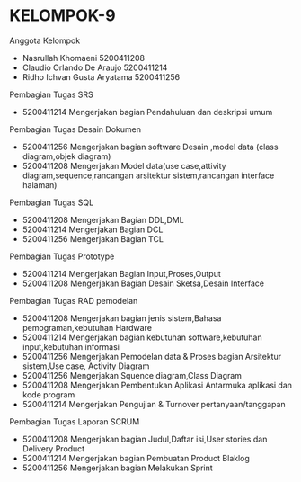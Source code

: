 # KELOMPOK-9

Anggota Kelompok
- Nasrullah Khomaeni          5200411208
- Claudio Orlando De Araujo   5200411214
- Ridho Ichvan Gusta Aryatama 5200411256

Pembagian Tugas SRS
- 5200411214 Mengerjakan bagian Pendahuluan dan deskripsi umum

Pembagian Tugas Desain Dokumen
- 5200411256 Mengerjakan bagian software Desain ,model data (class diagram,objek diagram)
- 5200411208 Mengerjakan Model data(use case,attivity diagram,sequence,rancangan arsitektur sistem,rancangan interface halaman)

Pembagian Tugas SQL
- 5200411208 Mengerjakan Bagian DDL,DML
- 5200411214 Mengerjakan Bagian DCL
- 5200411256 Mengerjakan Bagian TCL

Pembagian Tugas Prototype
- 5200411214 Mengerjakan Bagian Input,Proses,Output
- 5200411208 Mengerjakan Bagian Desain Sketsa,Desain Interface

Pembagian Tugas RAD pemodelan
- 5200411208 Mengerjakan bagian jenis sistem,Bahasa pemograman,kebutuhan Hardware
- 5200411214 Mengerjakan bagian kebutuhan software,kebutuhan input,kebutuhan informasi
- 5200411256 Mengerjakan Pemodelan data & Proses bagian Arsitektur sistem,Use case, Activity Diagram
- 5200411256 Mengerjakan Squence diagram,Class Diagram
- 5200411208 Mengerjakan Pembentukan Aplikasi Antarmuka aplikasi dan kode program
- 5200411214 Mengerjakan Pengujian & Turnover pertanyaan/tanggapan 

Pembagian Tugas Laporan SCRUM
- 5200411208 Mengerjakan bagian Judul,Daftar isi,User stories dan Delivery Product
- 5200411214 Mengerjakan bagian Pembuatan Product Blaklog
- 5200411256 Mengerjakan bagian Melakukan Sprint
